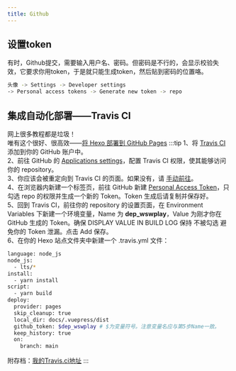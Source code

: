 ```yaml
---
title: Github
---
```

## 设置token
有时，Github提交，需要输入用户名、密码。但密码是不行的，会显示校验失效，它要求你用token，于是就只能生成token，然后贴到密码的位置咯。
```bash
头像 -> Settings -> Developer settings
-> Personal access tokens -> Generate new token -> repo
```

## 集成自动化部署——Travis CI
网上很多教程都是垃圾！   
唯有这个很好、很高效——[将 Hexo 部署到 GitHub Pages](https://hexo.io/zh-cn/docs/github-pages)
:::tip
1、将 [Travis CI](https://github.com/marketplace/travis-ci) 添加到你的 GitHub 账户中。   
2、前往 GitHub 的 [Applications settings](https://github.com/settings/installations)，配置 Travis CI 权限，使其能够访问你的 repository。   
3、你应该会被重定向到 Travis CI 的页面。如果没有，请 [手动前往](https://www.travis-ci.com/)。   
4、在浏览器内新建一个标签页，前往 GitHub 新建 [Personal Access Token](https://github.com/settings/tokens)，只勾选 repo 的权限并生成一个新的 Token。Token 生成后请复制并保存好。   
5、回到 Travis CI，前往你的 repository 的设置页面，在 Environment Variables 下新建一个环境变量，Name 为 **dep_wswplay**，Value 为刚才你在 GitHub 生成的 Token。确保 DISPLAY VALUE IN BUILD LOG 保持 不被勾选 避免你的 Token 泄漏。点击 Add 保存。   
6、在你的 Hexo 站点文件夹中新建一个 .travis.yml 文件：
```bash
language: node_js
node_js:
  - lts/*
install:
  - yarn install
script:
  - yarn build
deploy:
  provider: pages
  skip_cleanup: true
  local_dir: docs/.vuepress/dist
  github_token: $dep_wswplay # $为变量符号。注意变量名应与第5步Name一致。
  keep_history: true
  on:
    branch: main
```
附存档：[我的Travis.ci地址](https://app.travis-ci.com/github/wswplay/wswplay.github.io)
:::